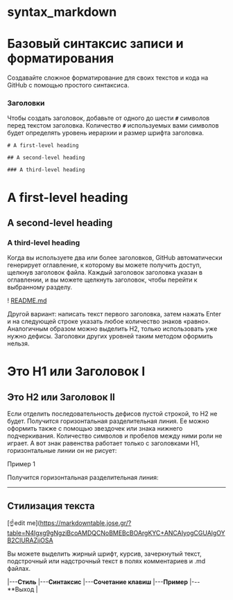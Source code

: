 # syntax_markdown

# Базовый синтаксис записи и форматирования

Создавайте сложное форматирование для своих текстов и кода на GitHub
с помощью простого синтаксиса.

### Заголовки

Чтобы создать заголовок, добавьте от одного до шести **`#`** символов перед
текстом заголовка. Количество **`#`** используемых вами символов будет
определять уровень иерархии и размер шрифта заголовка.

`# A first-level heading`

`## A second-level heading`

`### A third-level heading`

# A first-level heading

## A second-level heading

### A third-level heading

Когда вы используете два или более заголовков, GitHub автоматически
генерирует оглавление, к которому вы можете получить доступ, щелкнув
заголовок файла. Каждый заголовок заголовка указан в оглавлении, и вы 
можете щелкнуть заголовок, чтобы перейти к выбранному разделу.

! [README.md](https://docs.github.com/assets/cb-82878/mw-1440/images/help/repository/headings-toc.webp)


Другой вариант: написать текст первого заголовка, затем нажать Enter и
на следующей строке указать любое количество знаков «равно». Аналогичным
образом можно выделить H2, только использовать уже нужно дефисы.
Заголовки других уровней таким методом оформить нельзя.

Это Н1 или Заголовок I
===

Это Н2 или Заголовок II
---

Если отделить последовательность дефисов пустой строкой, то H2 не будет.
Получится горизонтальная разделительная линия. Ее можно оформить также с
помощью звездочек или знака нижнего подчеркивания. Количество символов и
пробелов между ними роли не играет. А вот знак равенства работает только
с заголовками H1, горизонтальные линии он не рисует: 

Пример 1

Получится горизонтальная разделительная линия:

---


## Стилизация текста


[☝️edit me](https://markdowntable.jose.gr/?table=N4Igxg9gNgziBcoAMDQCNoBMEBcBOArgKYC+ANCAIyogCGUAlgOYB2CIURAZjiOSA


Вы можете выделить жирный шрифт, курсив, зачеркнутый текст, подстрочный или надстрочный
текст в полях комментариев и .md файлах.

|---**Стиль**   |---**Cинтаксис**       |---**Сочетание клавиш**   |---**Пример**            |---**Выход         |

